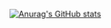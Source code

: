 [![Anurag's GitHub stats](https://github-readme-stats.vercel.app/api?username=Vinicius-Vguard)](https://github.com/anuraghazra/github-readme-stats)

